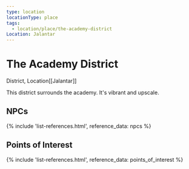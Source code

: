 ```yaml
---
type: location
locationType: place
tags:
  - location/place/the-academy-district
Location: Jalantar
---
```


# The Academy District
District, <span class="dataview inline-field"><span class="inline-field-key">Location</span><span class="inline-field-value">[[Jalantar]]</span></span>

This district surrounds the academy. It's vibrant and upscale. 

## NPCs
{% include 'list-references.html', reference_data: npcs %}

## Points of Interest
{% include 'list-references.html', reference_data: points_of_interest %}

